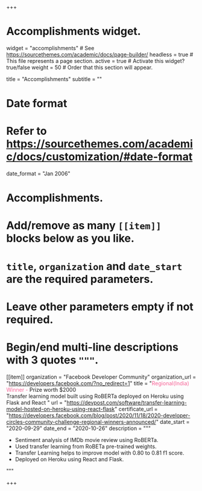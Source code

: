 +++
# Accomplishments widget.
widget = "accomplishments"  # See https://sourcethemes.com/academic/docs/page-builder/
headless = true  # This file represents a page section.
active = true  # Activate this widget? true/false
weight = 50  # Order that this section will appear.

title = "Accomplish&shy;ments"
subtitle = ""

# Date format
#   Refer to https://sourcethemes.com/academic/docs/customization/#date-format
date_format = "Jan 2006"

# Accomplishments.
#   Add/remove as many `[[item]]` blocks below as you like.
#   `title`, `organization` and `date_start` are the required parameters.
#   Leave other parameters empty if not required.
#   Begin/end multi-line descriptions with 3 quotes `"""`.

[[item]]
  organization = "Facebook Developer Community"
  organization_url = "https://developers.facebook.com/?no_redirect=1"
  title = "<span style='color:#f76497'>Regional(India) Winner - </span> Prize worth $2000<br /> Transfer learning model built using RoBERTa deployed on Heroku using Flask and React "
  url = "https://devpost.com/software/transfer-learning-model-hosted-on-heroku-using-react-flask"
  certificate_url = "https://developers.facebook.com/blog/post/2020/11/18/2020-developer-circles-community-challenge-regional-winners-announced/"
  date_start = "2020-09-29"
  date_end = "2020-10-26"
  description = """
  * Sentiment analysis of IMDb movie review using RoBERTa.
  * Used transfer learning from RoBETa pre-trained weights.
  * Transfer Learning helps to improve model with 0.80 to 0.81 f1 score.
  * Deployed on Heroku using React and Flask.

  """

+++
